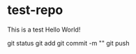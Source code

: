 # test-repo
This is a test
Hello World!

git status
git add <fileNname>
git commit -m "<add message>"
git push
